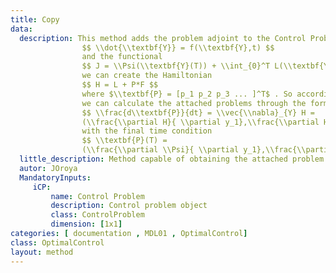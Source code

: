 ```yaml
---
title: Copy
data: 
  description: This method adds the problem adjoint to the Control Problem object, since we have
                $$ \\dot{\\textbf{Y}} = f(\\textbf{Y},t) $$ 
                and the functional
                $$ J = \\Psi(\\textbf{Y}(T)) + \\int_{0}^T L(\\textbf{Y},U,t)dt $$ 
                we can create the Hamiltonian 
                $$ H = L + P*F $$
                where $\\textbf{P} = [p_1 p_2 p_3 ... ]^T$ . So according to the principle of the maximum of pontriagin,
                we can calculate the attached problems through the formulas
                $$ \\frac{d\\textbf{P}}{dt} = \\vec{\\nabla}_{Y} H = 
                (\\frac{\\partial H}{ \\partial y_1},\\frac{\\partial H}{ \\partial y_2},...)$$
                with the final time condition
                $$ \\textbf{P}(T) = 
                (\\frac{\\partial \\Psi}{ \\partial y_1},\\frac{\\partial \\Psi}{ \\partial y_2},...)$$
  little_description: Method capable of obtaining the attached problem and its final condition.
  autor: JOroya
  MandatoryInputs:   
     iCP: 
         name: Control Problem
         description: Control problem object
         class: ControlProblem
         dimension: [1x1]
categories: [ documentation , MDL01 , OptimalControl]
class: OptimalControl
layout: method
---
```

